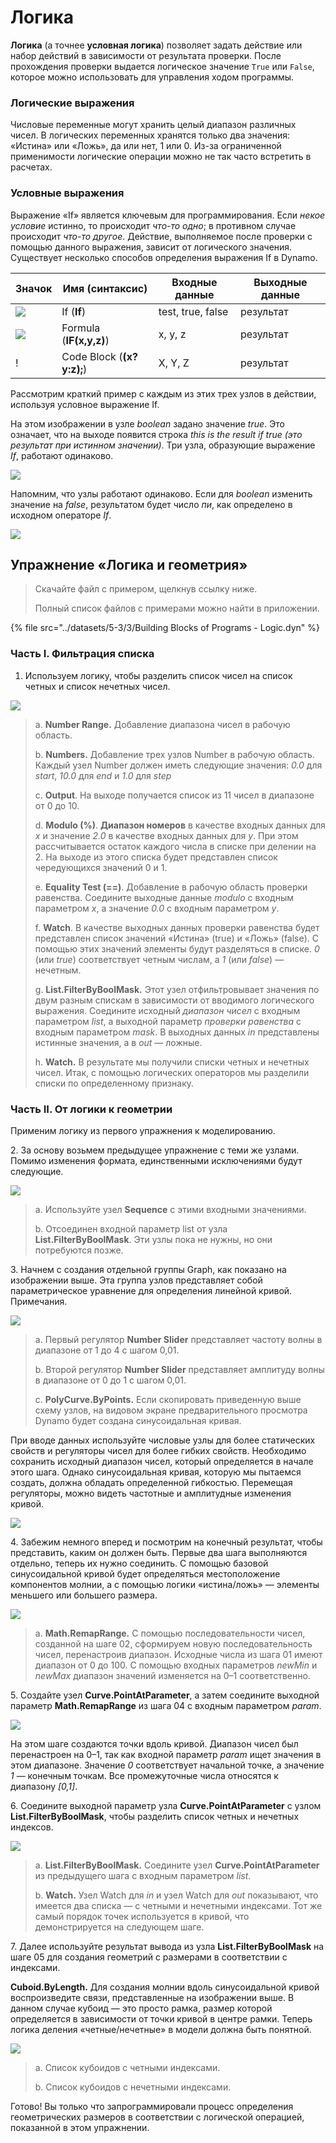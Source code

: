 # Логика

**Логика** (а точнее **условная логика**) позволяет задать действие или набор действий в зависимости от результата проверки. После прохождения проверки выдается логическое значение `True` или `False`, которое можно использовать для управления ходом программы.

### Логические выражения

Числовые переменные могут хранить целый диапазон различных чисел. В логических переменных хранятся только два значения: «Истина» или «Ложь», да или нет, 1 или 0. Из-за ограниченной применимости логические операции можно не так часто встретить в расчетах.

### Условные выражения

Выражение «If» является ключевым для программирования. Если _некое условие_ истинно, то происходит _что-то одно_; в противном случае происходит _что-то другое_. Действие, выполняемое после проверки с помощью данного выражения, зависит от логического значения. Существует несколько способов определения выражения If в Dynamo.

| Значок                                             | Имя (синтаксис)             | Входные данные            | Выходные данные |
| ------------------------------------------------ | ------------------------- | ----------------- | ------- |
| ![](../images/5-1/If.jpg)                        | If (**If**)               | test, true, false | результат  |
| ![](../images/5-1/Formula.jpg)                   | Formula (**IF(x,y,z)**)   | x, y, z           | результат  |
| \![](<../images/5-1/CodeBlock(1)(1) (1) (1).jpg>) | Code Block (**(x?y:z);**) | X, Y, Z           | результат  |

Рассмотрим краткий пример с каждым из этих трех узлов в действии, используя условное выражение If.

На этом изображении в узле _boolean_ задано значение _true_. Это означает, что на выходе появится строка _this is the result if true (это результат при истинном значении)_. Три узла, образующие выражение _If_, работают одинаково.

![](../images/5-3/3/logic-conditionalstatements01false.jpg)

Напомним, что узлы работают одинаково. Если для _boolean_ изменить значение на _false_, результатом будет число _пи_, как определено в исходном операторе _If_.

![](../images/5-3/3/logic-conditionalstatements02true.jpg)

## Упражнение «Логика и геометрия»

> Скачайте файл с примером, щелкнув ссылку ниже.
>
> Полный список файлов с примерами можно найти в приложении.

{% file src="../datasets/5-3/3/Building Blocks of Programs - Logic.dyn" %}

### Часть I. Фильтрация списка

1. Используем логику, чтобы разделить список чисел на список четных и список нечетных чисел.

![](../images/5-3/3/logic-exercisepartI-01.jpg)

> a. **Number Range.** Добавление диапазона чисел в рабочую область.
>
> b. **Numbers.** Добавление трех узлов Number в рабочую область. Каждый узел Number должен иметь следующие значения: _0.0_ для _start_, _10.0_ для _end_ и _1.0_ для _step_
>
> c. **Output**. На выходе получается список из 11 чисел в диапазоне от 0 до 10.
>
> d. **Modulo (%)**. **Диапазон номеров** в качестве входных данных для _x_ и значение _2.0_ в качестве входных данных для _y_. При этом рассчитывается остаток каждого числа в списке при делении на 2. На выходе из этого списка будет представлен список чередующихся значений 0 и 1.
>
> e. **Equality Test (==)**. Добавление в рабочую область проверки равенства. Соедините выходные данные _modulo_ с входным параметром _x_, а значение _0.0_ с входным параметром _y_.
>
> f. **Watch**. В качестве выходных данных проверки равенства будет представлен список значений «Истина» (true) и «Ложь» (false). С помощью этих значений элементы будут разделяться в списке. _0_ (или _true_) соответствует четным числам, а _1_ (или _false_) — нечетным.
>
> g. **List.FilterByBoolMask.** Этот узел отфильтровывает значения по двум разным спискам в зависимости от вводимого логического выражения. Соедините исходный _диапазон чисел_ с входным параметром _list_, а выходной параметр _проверки равенства_ с входным параметром _mask_. В выходных данных _in_ представлены истинные значения, а в _out_ — ложные.
>
> h. **Watch.** В результате мы получили списки четных и нечетных чисел. Итак, с помощью логических операторов мы разделили списки по определенному признаку.

### Часть II. От логики к геометрии

Применим логику из первого упражнения к моделированию.

2\. За основу возьмем предыдущее упражнение с теми же узлами. Помимо изменения формата, единственными исключениями будут следующие.

![](../images/5-3/3/logic-exercisepartII-01.jpg)

> a. Используйте узел **Sequence** с этими входными значениями.
>
> b. Отсоединен входной параметр list от узла **List.FilterByBoolMask**. Эти узлы пока не нужны, но они потребуются позже.

3\. Начнем с создания отдельной группы Graph, как показано на изображении выше. Эта группа узлов представляет собой параметрическое уравнение для определения линейной кривой. Примечания.

![](../images/5-3/3/logic-exercisepartII-02.jpg)

> a. Первый регулятор **Number Slider** представляет частоту волны в диапазоне от 1 до 4 с шагом 0,01.
>
> b. Второй регулятор **Number Slider** представляет амплитуду волны в диапазоне от 0 до 1 с шагом 0,01.
>
> c. **PolyCurve.ByPoints.** Если скопировать приведенную выше схему узлов, на видовом экране предварительного просмотра Dynamo будет создана синусоидальная кривая.

При вводе данных используйте числовые узлы для более статических свойств и регуляторы чисел для более гибких свойств. Необходимо сохранить исходный диапазон чисел, который определяется в начале этого шага. Однако синусоидальная кривая, которую мы пытаемся создать, должна обладать определенной гибкостью. Перемещая регуляторы, можно видеть частотные и амплитудные изменения кривой.

![](../images/5-3/3/logic-exercisepartII-03.gif)

4\. Забежим немного вперед и посмотрим на конечный результат, чтобы представить, каким он должен быть. Первые два шага выполняются отдельно, теперь их нужно соединить. С помощью базовой синусоидальной кривой будет определяться местоположение компонентов молнии, а с помощью логики «истина/ложь» — элементы меньшего или большего размера.

![](../images/5-3/3/logic-exercisepartII-04.jpg)

> a. **Math.RemapRange.** С помощью последовательности чисел, созданной на шаге 02, сформируем новую последовательность чисел, перенастроив диапазон. Исходные числа из шага 01 имеют диапазон от 0 до 100. С помощью входных параметров _newMin_ и _newMax_ диапазон значений изменяется на 0–1 соответственно.

5\. Создайте узел **Curve.PointAtParameter**, а затем соедините выходной параметр **Math.RemapRange** из шага 04 с входным параметром _param_.

![](../images/5-3/3/logic-exercisepartII-05.jpg)

На этом шаге создаются точки вдоль кривой. Диапазон чисел был перенастроен на 0–1, так как входной параметр _param_ ищет значения в этом диапазоне. Значение _0_ соответствует начальной точке, а значение _1_ — конечным точкам. Все промежуточные числа относятся к диапазону _[0,1]_.

6\. Соедините выходной параметр узла **Curve.PointAtParameter** с узлом **List.FilterByBoolMask**, чтобы разделить список четных и нечетных индексов.

![](../images/5-3/3/logic-exercisepartII-06.jpg)

> a. **List.FilterByBoolMask.** Соедините узел **Curve.PointAtParameter** из предыдущего шага с входным параметром _list_.
>
> b. **Watch.** Узел Watch для _in_ и узел Watch для _out_ показывают, что имеется два списка — c четными и нечетными индексами. Тот же самый порядок точек используется в кривой, что демонстрируется на следующем шаге.

7\. Далее используйте результат вывода из узла **List.FilterByBoolMask** на шаге 05 для создания геометрий с размерами в соответствии с индексами.

**Cuboid.ByLength.** Для создания молнии вдоль синусоидальной кривой воспроизведите связи, представленные на изображении выше. В данном случае кубоид — это просто рамка, размер которой определяется в зависимости от точки кривой в центре рамки. Теперь логика деления «четные/нечетные» в модели должна быть понятной.

![](../images/5-3/3/logic-exercisepartII-07.jpg)

> a. Список кубоидов с четными индексами.
>
> b. Список кубоидов с нечетными индексами.

Готово! Вы только что запрограммировали процесс определения геометрических размеров в соответствии с логической операцией, показанной в этом упражнении.
